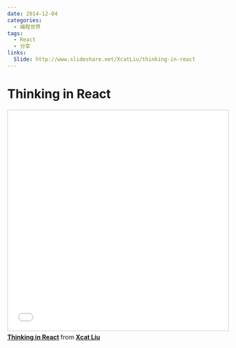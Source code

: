 ```yaml
---
date: 2014-12-04
categories:
  - 编程世界
tags:
  - React
  - 分享
links:
  Slide: http://www.slideshare.net/XcatLiu/thinking-in-react
---
```


# Thinking in React

<iframe src="//www.slideshare.net/slideshow/embed_code/key/3pZSE2dB085cKD" width="620" height="504" frameborder="0" marginwidth="0" marginheight="0" scrolling="no" style="border:1px solid #CCC; border-width:1px; margin-bottom:5px; max-width: 100%;" allowfullscreen> </iframe> <div style="margin-bottom:5px"> <strong> <a href="//www.slideshare.net/XcatLiu/thinking-in-react" title="Thinking in React" target="_blank">Thinking in React</a> </strong> from <strong><a href="//www.slideshare.net/XcatLiu" target="_blank">Xcat Liu</a></strong> </div>
